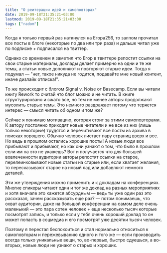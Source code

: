 ```yaml
---
title: "О реитерации идей и самоповторах"
date: 2019-09-18T21:35:21+03:00
lastmod: 2019-09-18T21:35:21+03:00
tags: ["radom"]
---
```


Когда я только первый раз наткнулся на Егора256, то залпом прочитал все посты в блоге (некоторые по два или три раза) и дальше читал уже по подписке + подписался на твиттер. 

Однако со временем я заметил что Егор в твиттере репостит ссылки на свои старые материалы, доклады делает примерно на одни и те же темы, а статьи новые дополняют и повторяют старые идеи. Тогда я подумал — "нет, такое никуда не годится, подавайте мне новый контент, иначе дизлайк отписка!".

То же происходит с блогом Signal v. Noise от Basecamp. Если вы читали книгу Rework то считай что блог можно и не читать. В книге структурировано и сжато все, но тем не менее авторы продолжают мусолить старые темы. Это немного раздражает потому что теряется интерес — смысл читать об одном и том же?

Сейчас я понимаю мотивацию, которая стоит за этими самоповторами. К автору постоянно приходят новые читатели и не все из них (лишь только некоторые) трудятся и перечитывают все посты из архива в поисках хорошего. Обычно человек листает пару страниц вверх и все. Но ведь в прошлом остались хорошие посты! А новые люди все прибывают и прибывают, но как они узнают о том, что было в прошлом если им на это не укажешь? Вот и получается что для большей вовлеченности аудитории авторы репостят ссылки на старое, перелеинковывают новые статьи на старые или, если хватает желания, то пересказывают старое на новый лад или добавляют немного деталей.

Эти же утверждения можно применить и к докладам на конференциях. Многие спикеры читают один и тот же доклад на разных мероприятиях и хотя вначале это кажется абсурдным — ведь ты уже один раз это рассказал, зачем рассказывать еще раз? — потом понимаешь, что охват аудитории, даже на большой конференции на самом деле очень маленький — это пара сотен человек + еще несколько тысяч которые посмотрят запись, и только если у тебя очень хороший доклад то он может попасть в соцмедиа и его посмотрят уже десятки тысяч человек.

Поэтому я перестал беспокоиться и стал нормально относиться к самоповторам и пережевыванию одного и того же — если производить всегда только уникальные вещи, то, во-первых, быстро сдуешься, а во-вторых, новые люди не узнают о старых и хороших.
